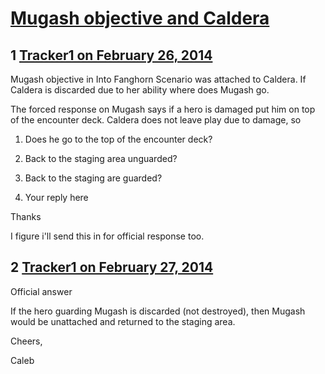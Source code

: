 # [Mugash objective and Caldera](https://community.fantasyflightgames.com/topic/100145-mugash-objective-and-caldera/)

## 1 [Tracker1 on February 26, 2014](https://community.fantasyflightgames.com/topic/100145-mugash-objective-and-caldera/?do=findComment&comment=996821)

Mugash objective in Into Fanghorn Scenario was attached to Caldera. If Caldera is discarded due to her ability where does Mugash go.

The forced response on Mugash says if a hero is damaged put him on top of the encounter deck. Caldera does not leave play due to damage, so

1. Does he go to the top of the encounter deck?

2. Back to the staging area unguarded?

3. Back to the staging are guarded?

4. Your reply here

Thanks

I figure i'll send this in for official response too.

## 2 [Tracker1 on February 27, 2014](https://community.fantasyflightgames.com/topic/100145-mugash-objective-and-caldera/?do=findComment&comment=997254)

Official answer

If the hero guarding Mugash is discarded (not destroyed), then Mugash would be unattached and returned to the staging area.

Cheers,

Caleb

